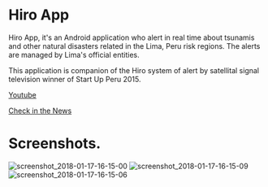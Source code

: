 # Hiro App
Hiro App, it's an Android application who alert in real time about tsunamis and other natural disasters related in the Lima, Peru risk regions. The alerts are managed by Lima's official entities.

This application is companion of the Hiro system of alert by satellital signal television winner of Start Up Peru 2015. 

[Youtube](https://www.youtube.com/watch?v=YUZ5jazcyx4)


[Check in the News](https://sophimania.pe/medio-ambiente/cambio-climatico-y-desastres/pera-ingenieros-prueban-alerta-temprana-de-tsunami-con-senal-de-tv-digital/)

# Screenshots.
![screenshot_2018-01-17-16-15-00](https://user-images.githubusercontent.com/14321326/35067514-284e089a-fba2-11e7-800a-d7fcec5de80e.png)
![screenshot_2018-01-17-16-15-09](https://user-images.githubusercontent.com/14321326/35067666-a7e33bac-fba2-11e7-8eae-1ea0bbe31fa7.png)
![screenshot_2018-01-17-16-15-06](https://user-images.githubusercontent.com/14321326/35067687-b6b457ec-fba2-11e7-96e0-7af217942d06.png)



